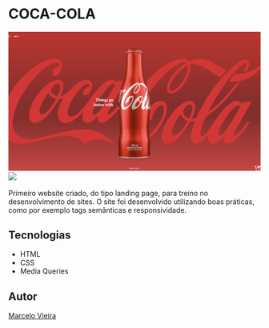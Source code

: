 # COCA-COLA
![](./img/coca-cola-preview.png)
![](./img/pepsi-preview.png)

Primeiro website criado, do tipo landing page, para treino no desenvolvimento de sites.
O site foi desenvolvido utilizando boas práticas, como por exemplo tags semânticas e responsividade.

## Tecnologias
* HTML
* CSS
* Media Queries

## Autor
[Marcelo Vieira](<https://www.linkedin.com/in/marcelovieirasilva/>)
